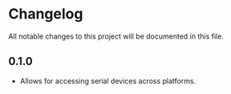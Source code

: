 # Changelog

All notable changes to this project will be documented in this file.

## 0.1.0
- Allows for accessing serial devices across platforms.
